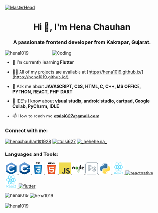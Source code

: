 [![MasterHead](https://jayamwebsolutions.com/img/website.gif)](https://hena1019.github.io/)
<h1 align="center">Hi 👋, I'm Hena Chauhan</h1>
<h3 align="center">A passionate frontend developer from Kakrapar, Gujarat.</h3>
<img align="right" alt="Coding" width="350" src="https://media0.giphy.com/media/RbDKaczqWovIugyJmW/200.gif">

<p align="left"> <img src="https://komarev.com/ghpvc/?username=hena1019&label=Profile%20views&color=0e75b6&style=flat" alt="hena1019" /> </p>

- 🌱 I’m currently learning **Flutter**

- 👨‍💻 All of my projects are available at [https://hena1019.github.io/](https://hena1019.github.io/)

- 💬 Ask me about **JAVASCRIPT, CSS, HTML, C, C++, MS OFFICE, PYTHON, REACT, PHP, DART**

- 💬 IDE's I know about **visual studio, android studio, dartpad, Google Collab, PyCharm, IDLE**

- 📫 How to reach me **ctulsi627@gmail.com**

<h3 align="left">Connect with me:</h3>
<p align="left">
<a href="https://linkedin.com/in/henachauhan101928" target="blank"><img align="center" src="https://raw.githubusercontent.com/rahuldkjain/github-profile-readme-generator/master/src/images/icons/Social/linked-in-alt.svg" alt="henachauhan101928" height="30" width="40" /></a>
<a href="https://codesandbox.com/ctulsi627" target="blank"><img align="center" src="https://raw.githubusercontent.com/rahuldkjain/github-profile-readme-generator/master/src/images/icons/Social/codesandbox.svg" alt="ctulsi627" height="30" width="40" /></a>
<a href="https://instagram.com/_hehehe.na_" target="blank"><img align="center" src="https://raw.githubusercontent.com/rahuldkjain/github-profile-readme-generator/master/src/images/icons/Social/instagram.svg" alt="_hehehe.na_" height="30" width="40" /></a>
</p>

<h3 align="left">Languages and Tools:</h3>
<p align="left"> <a href="https://www.cprogramming.com/" target="_blank" rel="noreferrer"> <img src="https://raw.githubusercontent.com/devicons/devicon/master/icons/c/c-original.svg" alt="c" width="40" height="40"/> </a> <a href="https://www.w3schools.com/cpp/" target="_blank" rel="noreferrer"> <img src="https://raw.githubusercontent.com/devicons/devicon/master/icons/cplusplus/cplusplus-original.svg" alt="cplusplus" width="40" height="40"/> </a> <a href="https://www.w3schools.com/css/" target="_blank" rel="noreferrer"> <img src="https://raw.githubusercontent.com/devicons/devicon/master/icons/css3/css3-original-wordmark.svg" alt="css3" width="40" height="40"/> </a> <a href="https://www.w3.org/html/" target="_blank" rel="noreferrer"> <img src="https://raw.githubusercontent.com/devicons/devicon/master/icons/html5/html5-original-wordmark.svg" alt="html5" width="40" height="40"/> </a> <a href="https://developer.mozilla.org/en-US/docs/Web/JavaScript" target="_blank" rel="noreferrer"> <img src="https://raw.githubusercontent.com/devicons/devicon/master/icons/javascript/javascript-original.svg" alt="javascript" width="40" height="40"/> </a> <a href="https://nodejs.org" target="_blank" rel="noreferrer"> <img src="https://raw.githubusercontent.com/devicons/devicon/master/icons/nodejs/nodejs-original-wordmark.svg" alt="nodejs" width="40" height="40"/> </a> <a href="https://www.photoshop.com/en" target="_blank" rel="noreferrer"> <img src="https://raw.githubusercontent.com/devicons/devicon/master/icons/photoshop/photoshop-line.svg" alt="photoshop" width="40" height="40"/> </a> <a href="https://www.python.org" target="_blank" rel="noreferrer"> <img src="https://raw.githubusercontent.com/devicons/devicon/master/icons/python/python-original.svg" alt="python" width="40" height="40"/> </a> <a href="https://reactjs.org/" target="_blank" rel="noreferrer"> <img src="https://raw.githubusercontent.com/devicons/devicon/master/icons/react/react-original-wordmark.svg" alt="react" width="40" height="40"/> </a> <a href="https://reactnative.dev/" target="_blank" rel="noreferrer"> <img src="https://reactnative.dev/img/header_logo.svg" alt="reactnative" width="40" height="40"/> </a> <a href="https://reactjs.org/" target="_blank" rel="noreferrer"> <img src="https://raw.githubusercontent.com/devicons/devicon/master/icons/react/react-original-wordmark.svg" alt="react" width="40" height="40"/> </a> <a href="https://flutter.dev/" target="_blank" rel="noreferrer"> <img src="https://storage.googleapis.com/cms-storage-bucket/ec64036b4eacc9f3fd73.svg" alt="flutter" width="40" height="40"/> </a> </p>

<p><img align="left" src="https://github-readme-stats.vercel.app/api/top-langs?username=hena1019&show_icons=true&locale=en&layout=compact" alt="hena1019" /></p>

<p>&nbsp;<img align="center" src="https://github-readme-stats.vercel.app/api?username=hena1019&show_icons=true&locale=en" alt="hena1019" /></p>

<p><img align="center" src="https://github-readme-streak-stats.herokuapp.com/?user=hena1019&" alt="hena1019" /></p>
